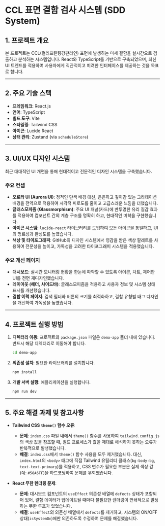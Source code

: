 # CCL 표면 결함 검사 시스템 (SDD System)

## 1. 프로젝트 개요

본 프로젝트는 CCL(컬러프린팅강판라인) 표면에 발생하는 미세 결함을 실시간으로 검출하고 분석하는 시스템입니다. React와 TypeScript를 기반으로 구축되었으며, 최신 UI 트렌드를 적용하여 사용자에게 직관적이고 미려한 인터페이스를 제공하는 것을 목표로 합니다.

---

## 2. 주요 기술 스택

-   **프레임워크**: React.js
-   **언어**: TypeScript
-   **빌드 도구**: Vite
-   **스타일링**: Tailwind CSS
-   **아이콘**: Lucide React
-   **상태 관리**: Zustand (via `scheduleStore`)

---

## 3. UI/UX 디자인 시스템

최근 대대적인 UI 개편을 통해 현대적이고 전문적인 디자인 시스템을 구축했습니다.

### 주요 컨셉
-   **오로라 UI (Aurora UI)**: 정적인 단색 배경 대신, 은은하고 깊이감 있는 그라데이션 배경을 전역으로 적용하여 시각적 피로도를 줄이고 고급스러운 느낌을 더했습니다.
-   **글래스모피즘 (Glassmorphism)**: 주요 UI 패널(카드)에 반투명한 유리 질감 효과를 적용하여 컴포넌트 간의 계층 구조를 명확히 하고, 현대적인 미학을 구현했습니다.
-   **아이콘 시스템**: `lucide-react` 라이브러리를 도입하여 모든 아이콘을 통일하고, UI의 명료성과 완성도를 높였습니다.
-   **색상 및 타이포그래피**: GitHub의 디자인 시스템에서 영감을 받은 색상 팔레트를 사용하여 전문성을 높이고, 가독성을 고려한 타이포그래피 시스템을 적용했습니다.

### 주요 개선 페이지
-   **대시보드**: 실시간 모니터링 현황을 한눈에 파악할 수 있도록 아이콘, 차트, 제어판 UI를 전면 재디자인했습니다.
-   **레이아웃 (헤더, 사이드바)**: 글래스모피즘을 적용하고 사용자 정보 및 시스템 상태 표시를 개선했습니다.
-   **결함 이력 페이지**: 검색 필터와 버튼의 크기를 최적화하고, 결함 유형별 태그 디자인을 개선하여 가독성을 높였습니다.

---

## 4. 프로젝트 실행 방법

1.  **디렉터리 이동**:
    프로젝트의 `package.json` 파일은 `demo-app` 폴더 내에 있습니다. 반드시 해당 디렉터리로 이동해야 합니다.
    ```bash
    cd demo-app
    ```

2.  **의존성 설치**:
    필요한 라이브러리를 설치합니다.
    ```bash
    npm install
    ```

3.  **개발 서버 실행**:
    애플리케이션을 실행합니다.
    ```bash
    npm run dev
    ```

---

## 5. 주요 해결 과제 및 참고사항

-   **Tailwind CSS `theme()` 함수 오류**:
    -   **문제**: `index.css` 파일 내에서 `theme()` 함수를 사용하여 `tailwind.config.js`의 색상 값을 참조할 때, 빌드 프로세스가 값을 제대로 해석하지 못하는 오류가 반복적으로 발생했습니다.
    -   **해결**: `index.css`에서 `theme()` 함수 사용을 모두 제거했습니다. 대신, `index.html`의 `<body>` 태그에 직접 Tailwind 유틸리티 클래스(`bg-body-bg`, `text-text-primary`)를 적용하고, CSS 변수가 필요한 부분은 실제 색상 값(예: `#58A6FF`)을 하드코딩하여 문제를 우회했습니다.

-   **React 무한 렌더링 문제**:
    -   **문제**: 대시보드 컴포넌트의 `useEffect` 의존성 배열에 `defects` 상태가 포함되어 있어, 결함 데이터가 업데이트될 때마다 불필요한 렌더링이 연쇄적으로 발생하는 무한 루프가 있었습니다.
    -   **해결**: `useEffect`의 의존성 배열에서 `defects`를 제거하고, 시스템의 ON/OFF 상태(`isSystemOn`)에만 의존하도록 수정하여 문제를 해결했습니다. 